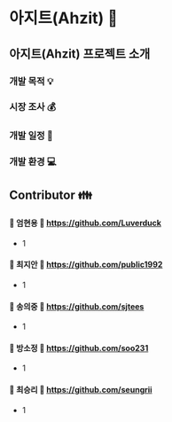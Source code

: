 아지트(Ahzit) :city_sunset:
===========================

아지트(Ahzit) 프로젝트 소개
------------------------------
### 개발 목적 :bulb:

### 시장 조사 :moneybag:

### 개발 일정 :calendar:

### 개발 환경 :computer:

Contributor :family:
---------------
#### :clap: 엄현용 :pushpin: https://github.com/Luverduck
* 1

#### :clap: 최지안 :pushpin: https://github.com/public1992
* 1

#### :clap: 송의중 :pushpin: https://github.com/sjtees
* 1

#### :clap: 방소정 :pushpin: https://github.com/soo231
* 1

#### :clap: 최승리 :pushpin: https://github.com/seungrii
* 1
